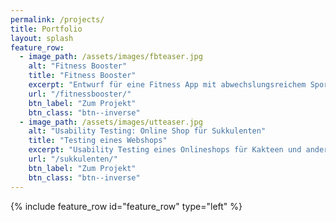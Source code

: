 ```yaml
---
permalink: /projects/
title: Portfolio
layout: splash
feature_row:
  - image_path: /assets/images/fbteaser.jpg
    alt: "Fitness Booster"
    title: "Fitness Booster"
    excerpt: "Entwurf für eine Fitness App mit abwechslungsreichem Sport-Angebot."
    url: "/fitnessbooster/"
    btn_label: "Zum Projekt"
    btn_class: "btn--inverse"
  - image_path: /assets/images/utteaser.jpg
    alt: "Usability Testing: Online Shop für Sukkulenten"
    title: "Testing eines Webshops"
    excerpt: "Usability Testing eines Onlineshops für Kakteen und andere Sukkulenten."
    url: "/sukkulenten/"
    btn_label: "Zum Projekt"
    btn_class: "btn--inverse"
---
```


<div><p> </p></div>
<div><p> </p></div>

{% include feature_row id="feature_row" type="left" %}
